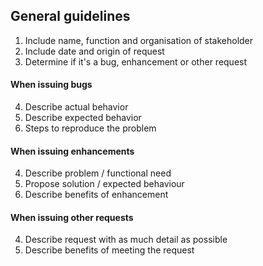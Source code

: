 ## General guidelines

1. Include name, function and organisation of stakeholder
2. Include date and origin of request
3. Determine if it's a bug, enhancement or other request

#### When issuing bugs 

4. Describe actual behavior
5. Describe expected behavior
6. Steps to reproduce the problem

#### When issuing enhancements

4. Describe problem / functional need
5. Propose solution / expected behaviour
6. Describe benefits of enhancement

#### When issuing other requests

4. Describe request with as much detail as possible
5. Describe benefits of meeting the request
